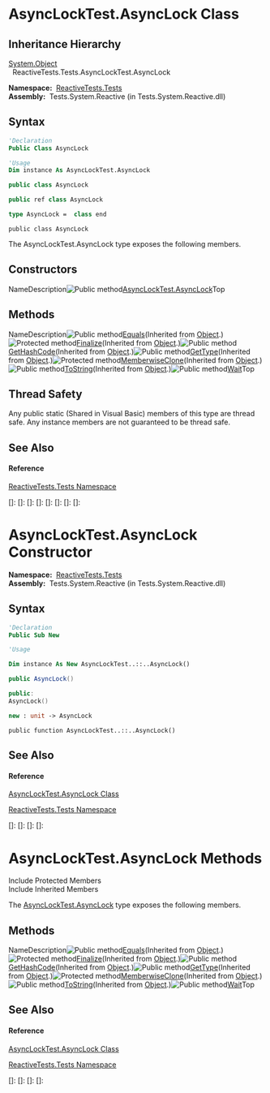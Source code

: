 # AsyncLockTest.AsyncLock Class

## Inheritance Hierarchy

[System.Object](https://msdn.microsoft.com/en-us/library/e5kfa45b)  
  ReactiveTests.Tests.AsyncLockTest.AsyncLock

**Namespace:**  [ReactiveTests.Tests](ReactiveTests.Tests\ReactiveTests.Tests.md)  
**Assembly:**  Tests.System.Reactive (in Tests.System.Reactive.dll)

## Syntax

```vb
'Declaration
Public Class AsyncLock
```

```vb
'Usage
Dim instance As AsyncLockTest.AsyncLock
```

```csharp
public class AsyncLock
```

```c++
public ref class AsyncLock
```

```fsharp
type AsyncLock =  class end
```

```jscript
public class AsyncLock
```

The AsyncLockTest.AsyncLock type exposes the following members.

## Constructors

NameDescription![Public method](images\Hh303103.pubmethod(en-us,VS.103).gif "Public method")[AsyncLockTest.AsyncLock](AsyncLockTest.AsyncLock\AsyncLockTest.AsyncLock.md)Top

## Methods

NameDescription![Public method](images\Hh303103.pubmethod(en-us,VS.103).gif "Public method")[Equals](https://msdn.microsoft.com/en-us/library/m:system.object.equals(system.object)(v=VS.103))(Inherited from [Object](https://msdn.microsoft.com/en-us/library/e5kfa45b).)![Protected method](images\Hh303103.protmethod(en-us,VS.103).gif "Protected method")[Finalize](https://msdn.microsoft.com/en-us/library/4k87zsw7)(Inherited from [Object](https://msdn.microsoft.com/en-us/library/e5kfa45b).)![Public method](images\Hh303103.pubmethod(en-us,VS.103).gif "Public method")[GetHashCode](https://msdn.microsoft.com/en-us/library/zdee4b3y)(Inherited from [Object](https://msdn.microsoft.com/en-us/library/e5kfa45b).)![Public method](images\Hh303103.pubmethod(en-us,VS.103).gif "Public method")[GetType](https://msdn.microsoft.com/en-us/library/dfwy45w9)(Inherited from [Object](https://msdn.microsoft.com/en-us/library/e5kfa45b).)![Protected method](images\Hh303103.protmethod(en-us,VS.103).gif "Protected method")[MemberwiseClone](https://msdn.microsoft.com/en-us/library/57ctke0a)(Inherited from [Object](https://msdn.microsoft.com/en-us/library/e5kfa45b).)![Public method](images\Hh303103.pubmethod(en-us,VS.103).gif "Public method")[ToString](https://msdn.microsoft.com/en-us/library/7bxwbwt2)(Inherited from [Object](https://msdn.microsoft.com/en-us/library/e5kfa45b).)![Public method](images\Hh303103.pubmethod(en-us,VS.103).gif "Public method")[Wait](https://msdn.microsoft.com/en-us/library/m:reactivetests.tests.asynclocktest.asynclock.wait(system.action)(v=VS.103))Top

## Thread Safety

Any public static (Shared in Visual Basic) members of this type are thread safe. Any instance members are not guaranteed to be thread safe.

## See Also

#### Reference

[ReactiveTests.Tests Namespace](ReactiveTests.Tests\ReactiveTests.Tests.md)

[]: 
[]: 
[]: 
[]: 
[]: 
[]: 
[]: 
[]: 
# AsyncLockTest.AsyncLock Constructor

**Namespace:**  [ReactiveTests.Tests](ReactiveTests.Tests\ReactiveTests.Tests.md)  
**Assembly:**  Tests.System.Reactive (in Tests.System.Reactive.dll)

## Syntax

```vb
'Declaration
Public Sub New
```

```vb
'Usage

Dim instance As New AsyncLockTest..::..AsyncLock()
```

```csharp
public AsyncLock()
```

```c++
public:
AsyncLock()
```

```fsharp
new : unit -> AsyncLock
```

```jscript
public function AsyncLockTest..::..AsyncLock()
```

## See Also

#### Reference

[AsyncLockTest.AsyncLock Class](AsyncLockTest.AsyncLock\AsyncLockTest.AsyncLock.md)

[ReactiveTests.Tests Namespace](ReactiveTests.Tests\ReactiveTests.Tests.md)

[]: 
[]: 
[]: 
[]: 
# AsyncLockTest.AsyncLock Methods

Include Protected Members  
Include Inherited Members

The [AsyncLockTest.AsyncLock](AsyncLockTest.AsyncLock\AsyncLockTest.AsyncLock.md) type exposes the following members.

## Methods

NameDescription![Public method](images\Hh303103.pubmethod(en-us,VS.103).gif "Public method")[Equals](https://msdn.microsoft.com/en-us/library/m:system.object.equals(system.object)(v=VS.103))(Inherited from [Object](https://msdn.microsoft.com/en-us/library/e5kfa45b).)![Protected method](images\Hh303103.protmethod(en-us,VS.103).gif "Protected method")[Finalize](https://msdn.microsoft.com/en-us/library/4k87zsw7)(Inherited from [Object](https://msdn.microsoft.com/en-us/library/e5kfa45b).)![Public method](images\Hh303103.pubmethod(en-us,VS.103).gif "Public method")[GetHashCode](https://msdn.microsoft.com/en-us/library/zdee4b3y)(Inherited from [Object](https://msdn.microsoft.com/en-us/library/e5kfa45b).)![Public method](images\Hh303103.pubmethod(en-us,VS.103).gif "Public method")[GetType](https://msdn.microsoft.com/en-us/library/dfwy45w9)(Inherited from [Object](https://msdn.microsoft.com/en-us/library/e5kfa45b).)![Protected method](images\Hh303103.protmethod(en-us,VS.103).gif "Protected method")[MemberwiseClone](https://msdn.microsoft.com/en-us/library/57ctke0a)(Inherited from [Object](https://msdn.microsoft.com/en-us/library/e5kfa45b).)![Public method](images\Hh303103.pubmethod(en-us,VS.103).gif "Public method")[ToString](https://msdn.microsoft.com/en-us/library/7bxwbwt2)(Inherited from [Object](https://msdn.microsoft.com/en-us/library/e5kfa45b).)![Public method](images\Hh303103.pubmethod(en-us,VS.103).gif "Public method")[Wait](https://msdn.microsoft.com/en-us/library/m:reactivetests.tests.asynclocktest.asynclock.wait(system.action)(v=VS.103))Top

## See Also

#### Reference

[AsyncLockTest.AsyncLock Class](AsyncLockTest.AsyncLock\AsyncLockTest.AsyncLock.md)

[ReactiveTests.Tests Namespace](ReactiveTests.Tests\ReactiveTests.Tests.md)

[]: 
[]: 
[]: 
[]: 